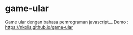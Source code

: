 # game-ular

Game ular dengan bahasa pemrograman javascript__
Demo : https://nkolis.github.io/game-ular
